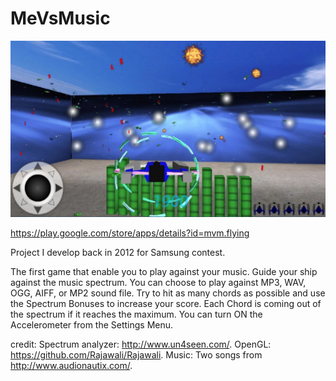 # MeVsMusic

![alt tag](https://github.com/rai2270/MeVsMusic/blob/master/MVM.PNG)

https://play.google.com/store/apps/details?id=mvm.flying

Project I develop back in 2012 for Samsung contest. 

The first game that enable you to play against your music. Guide your ship against the music spectrum. You can choose to play against MP3, WAV, OGG, AIFF, or MP2 sound file.
Try to hit as many chords as possible and use the Spectrum Bonuses to increase your score. Each Chord is coming out of the spectrum if it reaches the maximum.
You can turn ON the Accelerometer from the Settings Menu.

credit: 
Spectrum analyzer: http://www.un4seen.com/.
OpenGL: https://github.com/Rajawali/Rajawali.
Music: Two songs from http://www.audionautix.com/.
